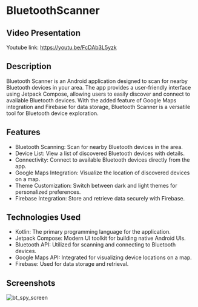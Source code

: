 # BluetoothScanner
## Video Presentation
Youtube link: https://youtu.be/FcDAb3L5yzk 

## Description
Bluetooth Scanner is an Android application designed to scan for nearby Bluetooth devices in your area. The app provides a user-friendly interface using Jetpack Compose, allowing users to easily discover and connect to available Bluetooth devices. With the added feature of Google Maps integration and Firebase for data storage, Bluetooth Scanner is a versatile tool for Bluetooth device exploration.

## Features
- Bluetooth Scanning: Scan for nearby Bluetooth devices in the area.
- Device List: View a list of discovered Bluetooth devices with details.
- Connectivity: Connect to available Bluetooth devices directly from the app.
- Google Maps Integration: Visualize the location of discovered devices on a map.
- Theme Customization: Switch between dark and light themes for personalized preferences.
- Firebase Integration: Store and retrieve data securely with Firebase.
## Technologies Used
- Kotlin: The primary programming language for the application.
- Jetpack Compose: Modern UI toolkit for building native Android UIs.
- Bluetooth API: Utilized for scanning and connecting to Bluetooth devices.
- Google Maps API: Integrated for visualizing device locations on a map.
- Firebase: Used for data storage and retrieval.

## Screenshots
![bt_spy_screen](https://github.com/Bryan937/BluetoothScanner/assets/70813135/f1377f78-86f3-45d7-b4d9-50512ef9ae6f)

